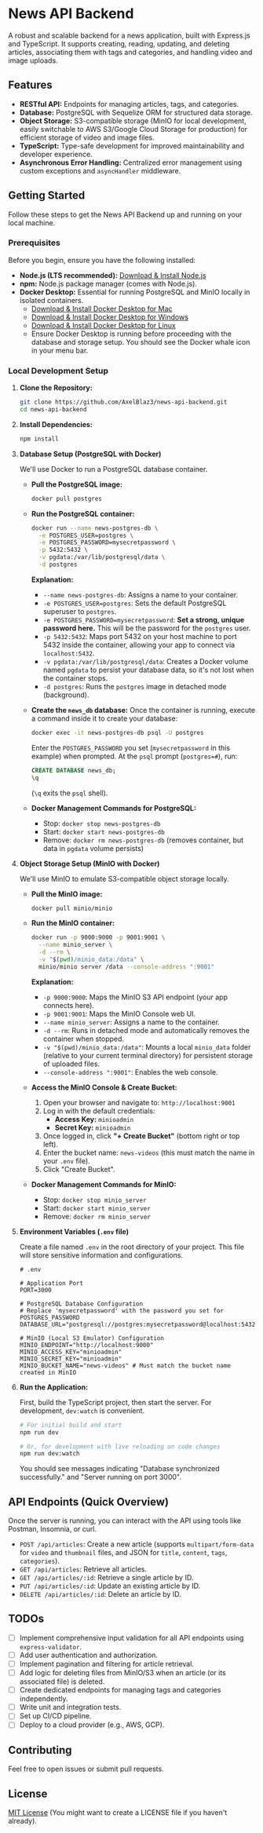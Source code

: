 # News API Backend

A robust and scalable backend for a news application, built with Express.js and TypeScript. It supports creating, reading, updating, and deleting articles, associating them with tags and categories, and handling video and image uploads.

## Features

- **RESTful API:** Endpoints for managing articles, tags, and categories.
- **Database:** PostgreSQL with Sequelize ORM for structured data storage.
- **Object Storage:** S3-compatible storage (MinIO for local development, easily switchable to AWS S3/Google Cloud Storage for production) for efficient storage of video and image files.
- **TypeScript:** Type-safe development for improved maintainability and developer experience.
- **Asynchronous Error Handling:** Centralized error management using custom exceptions and `asyncHandler` middleware.

## Getting Started

Follow these steps to get the News API Backend up and running on your local machine.

### Prerequisites

Before you begin, ensure you have the following installed:

- **Node.js (LTS recommended):** [Download & Install Node.js](https://nodejs.org/en/download/)
- **npm:** Node.js package manager (comes with Node.js).
- **Docker Desktop:** Essential for running PostgreSQL and MinIO locally in isolated containers.
  - [Download & Install Docker Desktop for Mac](https://docs.docker.com/desktop/install/mac-install/)
  - [Download & Install Docker Desktop for Windows](https://docs.docker.com/desktop/setup/install/windows-install/)
  - [Download & Install Docker Desktop for Linux](https://docs.docker.com/desktop/setup/install/linux/)
  - Ensure Docker Desktop is running before proceeding with the database and storage setup. You should see the Docker whale icon in your menu bar.

### Local Development Setup

1.  **Clone the Repository:**

    ```bash
    git clone https://github.com/AxelBlaz3/news-api-backend.git
    cd news-api-backend
    ```

2.  **Install Dependencies:**

    ```bash
    npm install
    ```

3.  **Database Setup (PostgreSQL with Docker)**

    We'll use Docker to run a PostgreSQL database container.

    - **Pull the PostgreSQL image:**
      ```bash
      docker pull postgres
      ```
    - **Run the PostgreSQL container:**

      ```bash
      docker run --name news-postgres-db \
        -e POSTGRES_USER=postgres \
        -e POSTGRES_PASSWORD=mysecretpassword \
        -p 5432:5432 \
        -v pgdata:/var/lib/postgresql/data \
        -d postgres
      ```

      **Explanation:**

      - `--name news-postgres-db`: Assigns a name to your container.
      - `-e POSTGRES_USER=postgres`: Sets the default PostgreSQL superuser to `postgres`.
      - `-e POSTGRES_PASSWORD=mysecretpassword`: **Set a strong, unique password here.** This will be the password for the `postgres` user.
      - `-p 5432:5432`: Maps port 5432 on your host machine to port 5432 inside the container, allowing your app to connect via `localhost:5432`.
      - `-v pgdata:/var/lib/postgresql/data`: Creates a Docker volume named `pgdata` to persist your database data, so it's not lost when the container stops.
      - `-d postgres`: Runs the `postgres` image in detached mode (background).

    - **Create the `news_db` database:**
      Once the container is running, execute a command inside it to create your database:

      ```bash
      docker exec -it news-postgres-db psql -U postgres
      ```

      Enter the `POSTGRES_PASSWORD` you set (`mysecretpassword` in this example) when prompted.
      At the `psql` prompt (`postgres=#`), run:

      ```sql
      CREATE DATABASE news_db;
      \q
      ```

      (`\q` exits the `psql` shell).

    - **Docker Management Commands for PostgreSQL:**
      - Stop: `docker stop news-postgres-db`
      - Start: `docker start news-postgres-db`
      - Remove: `docker rm news-postgres-db` (removes container, but data in `pgdata` volume persists)

4.  **Object Storage Setup (MinIO with Docker)**

    We'll use MinIO to emulate S3-compatible object storage locally.

    - **Pull the MinIO image:**
      ```bash
      docker pull minio/minio
      ```
    - **Run the MinIO container:**

      ```bash
      docker run -p 9000:9000 -p 9001:9001 \
        --name minio_server \
        -d --rm \
        -v "$(pwd)/minio_data:/data" \
        minio/minio server /data --console-address ":9001"
      ```

      **Explanation:**

      - `-p 9000:9000`: Maps the MinIO S3 API endpoint (your app connects here).
      - `-p 9001:9001`: Maps the MinIO Console web UI.
      - `--name minio_server`: Assigns a name to the container.
      - `-d --rm`: Runs in detached mode and automatically removes the container when stopped.
      - `-v "$(pwd)/minio_data:/data"`: Mounts a local `minio_data` folder (relative to your current terminal directory) for persistent storage of uploaded files.
      - `--console-address ":9001"`: Enables the web console.

    - **Access the MinIO Console & Create Bucket:**

      1.  Open your browser and navigate to: `http://localhost:9001`
      2.  Log in with the default credentials:
          - **Access Key:** `minioadmin`
          - **Secret Key:** `minioadmin`
      3.  Once logged in, click **"+ Create Bucket"** (bottom right or top left).
      4.  Enter the bucket name: `news-videos` (this must match the name in your `.env` file).
      5.  Click "Create Bucket".

    - **Docker Management Commands for MinIO:**
      - Stop: `docker stop minio_server`
      - Start: `docker start minio_server`
      - Remove: `docker rm minio_server`

5.  **Environment Variables (`.env` file)**

    Create a file named `.env` in the root directory of your project. This file will store sensitive information and configurations.

    ```dotenv
    # .env

    # Application Port
    PORT=3000

    # PostgreSQL Database Configuration
    # Replace 'mysecretpassword' with the password you set for POSTGRES_PASSWORD
    DATABASE_URL="postgresql://postgres:mysecretpassword@localhost:5432/news_db"

    # MinIO (Local S3 Emulator) Configuration
    MINIO_ENDPOINT="http://localhost:9000"
    MINIO_ACCESS_KEY="minioadmin"
    MINIO_SECRET_KEY="minioadmin"
    MINIO_BUCKET_NAME="news-videos" # Must match the bucket name created in MinIO
    ```

6.  **Run the Application:**

    First, build the TypeScript project, then start the server. For development, `dev:watch` is convenient.

    ```bash
    # For initial build and start
    npm run dev

    # Or, for development with live reloading on code changes
    npm run dev:watch
    ```

    You should see messages indicating "Database synchronized successfully." and "Server running on port 3000".

## API Endpoints (Quick Overview)

Once the server is running, you can interact with the API using tools like Postman, Insomnia, or curl.

- `POST /api/articles`: Create a new article (supports `multipart/form-data` for `video` and `thumbnail` files, and JSON for `title`, `content`, `tags`, `categories`).
- `GET /api/articles`: Retrieve all articles.
- `GET /api/articles/:id`: Retrieve a single article by ID.
- `PUT /api/articles/:id`: Update an existing article by ID.
- `DELETE /api/articles/:id`: Delete an article by ID.

## TODOs

- [ ] Implement comprehensive input validation for all API endpoints using `express-validator`.
- [ ] Add user authentication and authorization.
- [ ] Implement pagination and filtering for article retrieval.
- [ ] Add logic for deleting files from MinIO/S3 when an article (or its associated file) is deleted.
- [ ] Create dedicated endpoints for managing tags and categories independently.
- [ ] Write unit and integration tests.
- [ ] Set up CI/CD pipeline.
- [ ] Deploy to a cloud provider (e.g., AWS, GCP).

## Contributing

Feel free to open issues or submit pull requests.

## License

[MIT License](LICENSE) (You might want to create a LICENSE file if you haven't already).
